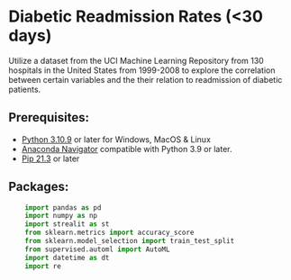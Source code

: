 # Diabetic Readmission Rates (<30 days)
Utilize a dataset from the UCI Machine Learning Repository from 130 hospitals in the United States from 1999-2008 to explore the correlation between certain variables and the their relation to readmission of diabetic patients.

## Prerequisites: 
- [Python 3.10.9](https://www.python.org/downloads/) or later for Windows, MacOS & Linux
- [Anaconda Navigator](https://www.anaconda.com/) compatible with Python 3.9 or later.
- [Pip 21.3](https://pip.pypa.io/en/stable/) or later

## Packages: 
```python
    import pandas as pd
    import numpy as np
    import strealit as st
    from sklearn.metrics import accuracy_score
    from sklearn.model_selection import train_test_split
    from supervised.automl import AutoML
    import datetime as dt
    import re
```
